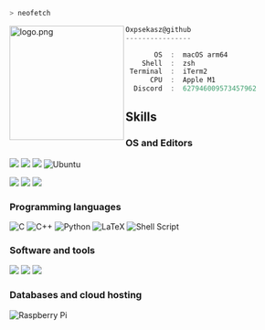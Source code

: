 ```zsh
> neofetch
```

<img align="left" src="https://cdn-icons-png.flaticon.com/512/36/36021.png" alt="logo.png" width="200" />

```csharp
Oxpsekasz@github
----------------

       OS  :  macOS arm64
    Shell  :  zsh
 Terminal  :  iTerm2       
      CPU  :  Apple M1
  Discord  :  627946009573457962
```

## Skills
###  OS and Editors
![](https://img.shields.io/badge/mac%20os-000000?style=for-the-badge&logo=macos&logoColor=F0F0F0)
![](https://img.shields.io/badge/Kali-268BEE?style=for-the-badge&logo=kalilinux&logoColor=white)
![](https://img.shields.io/badge/Windows-0078D6?style=for-the-badge&logo=windows&logoColor=white)
![Ubuntu](https://img.shields.io/badge/Ubuntu-E95420?style=for-the-badge&logo=ubuntu&logoColor=white)

![](https://img.shields.io/badge/sublime_text-%23575757.svg?style=for-the-badge&logo=sublime-text&logoColor=important)
![](https://img.shields.io/badge/VIM-%2311AB00.svg?style=for-the-badge&logo=vim&logoColor=white)
![](https://img.shields.io/badge/Notion-%23000000.svg?style=for-the-badge&logo=notion&logoColor=white)

### Programming languages
![C](https://img.shields.io/badge/c-%2300599C.svg?style=for-the-badge&logo=c&logoColor=white)
![C++](https://img.shields.io/badge/c++-%2300599C.svg?style=for-the-badge&logo=c%2B%2B&logoColor=white)
![Python](https://img.shields.io/badge/python-3670A0?style=for-the-badge&logo=python&logoColor=ffdd54)
![LaTeX](https://img.shields.io/badge/latex-%23008080.svg?style=for-the-badge&logo=latex&logoColor=white)
![Shell Script](https://img.shields.io/badge/shell_script-%23121011.svg?style=for-the-badge&logo=gnu-bash&logoColor=white)

### Software and tools
![](https://img.shields.io/badge/Stack_Overflow-FE7A16?style=for-the-badge&logo=stack-overflow&logoColor=white)
![](https://img.shields.io/badge/iTerm2-000000?style=for-the-badge&logo=iterm2&logoColor=white)
![](https://img.shields.io/badge/GIT-E44C30?style=for-the-badge&logo=git&logoColor=white)


### Databases and cloud hosting
![Raspberry Pi](https://img.shields.io/badge/-RaspberryPi-C51A4A?style=for-the-badge&logo=Raspberry-Pi)
